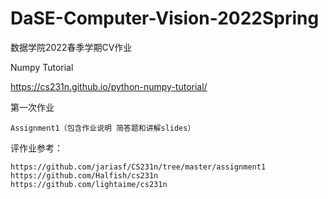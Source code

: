 # DaSE-Computer-Vision-2022Spring
数据学院2022春季学期CV作业

Numpy Tutorial

https://cs231n.github.io/python-numpy-tutorial/

第一次作业
    
    Assignment1（包含作业说明 简答题和讲解slides）

评作业参考：

    https://github.com/jariasf/CS231n/tree/master/assignment1
    https://github.com/Halfish/cs231n
    https://github.com/lightaime/cs231n
